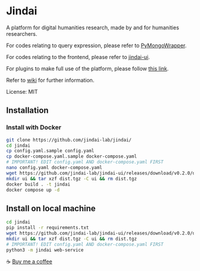# Jindai

A platform for digital humanities research, made by and for humanities researchers.

For codes relating to query expression, please refer to [PyMongoWrapper](https://github.com/zhuth/PyMongoWrapper).

For codes relating to the frontend, please refer to [jindai-ui](https://github.com/jindai-lab/jindai-ui).

For plugins to make full use of the platform, please follow [this link](https://pan.baidu.com/s/11_QT5mG1gw7mNjz23EQGGA?pwd=s8gq).

Refer to [wiki](https://github.com/jindai-lab/jindai/wiki) for further information.

License: MIT


## Installation

### Install with Docker

```bash
git clone https://github.com/jindai-lab/jindai/
cd jindai
cp config.yaml.sample config.yaml
cp docker-compose.yaml.sample docker-compose.yaml
# IMPORTANT! EDIT config.yaml AND docker-compose.yaml FIRST
nano config.yaml docker-compose.yaml
wget https://github.com/jindai-lab/jindai-ui/releases/download/v0.2.0/dist.tgz
mkdir ui && tar xzf dist.tgz -C ui && rm dist.tgz
docker build . -t jindai
docker compose up -d
```

## Install on local machine

```bash
cd jindai
pip install -r requirements.txt
wget https://github.com/jindai-lab/jindai-ui/releases/download/v0.2.0/dist.tgz
mkdir ui && tar xzf dist.tgz -C ui && rm dist.tgz
# IMPORTANT! EDIT config.yaml AND docker-compose.yaml FIRST
python3 -m jindai web-service
```

☕ [Buy me a coffee](https://www.buymeacoffee.com/zhuth90)
